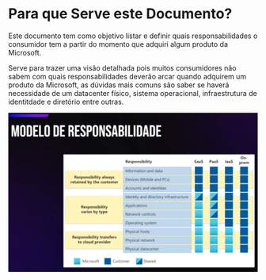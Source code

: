 # Para que Serve este Documento?

Este documento tem como objetivo listar e definir quais responsabilidades o consumidor tem a partir do momento que adquiri algum produto da Microsoft.

Serve para trazer uma visão detalhada pois muitos consumidores não sabem com quais responsabilidades deverão arcar quando adquirem um produto da Microsoft, as dúvidas mais comuns são saber se haverá necessidade de um datacenter físico, sistema operacional, infraestrutura de identitdade e diretório entre outras.

![ResponsabilidadeMicrosoft](/img/ModelodeResponsabilidadeMicrosoft.png)
